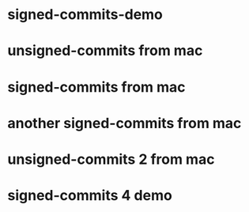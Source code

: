 # signed-commits-demo

# unsigned-commits from mac

# signed-commits from mac

# another signed-commits from mac

# unsigned-commits 2 from mac

# signed-commits 4 demo
